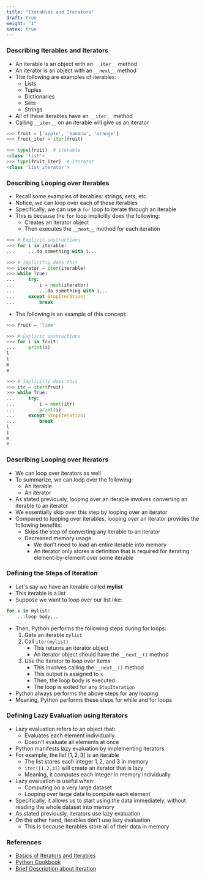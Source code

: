 ```yaml
---
title: "Iterables and Iterators"
draft: true
weight: "1"
katex: true
---
```


### Describing Iterables and Iterators
- An iterable is an object with an `__iter__` method
- An iterator is an object with an `__next__` method
- The following are examples of iterables:
	- Lists
	- Tuples
	- Dictionaries
	- Sets
	- Strings
- All of these iterables have an `__iter__` method
- Calling `__iter__` on an iterable will give us an iterator

```python
>>> fruit = ['apple', 'banana', 'orange']
>>> fruit_iter = iter(fruit)

>>> type(fruit)  # iterable
<class 'list'>
>>> type(fruit_iter)  # iterator
<class 'list_iterator'>
```

### Describing Looping over Iterables
- Recall some examples of iterables: strings, sets, etc.
- Notice, we can loop over each of these iterables
- Specifically, we can use a `for` loop to iterate through an iterable
- This is because the `for` loop implicitly does the following:
	- Creates an iterator object
	- Then executes the `__next__` method for each iteration

```python
>>> # Explicit instructions
>>> for i in iterable:
...     ...do something with i...

>>> # Implicitly does this
>>> iterator = iter(iterable)
>>> while True:
...     try:
...         i = next(iterator)
...         ...do something with i...
...     except StopIteration:
...         break
```

- The following is an example of this concept:

```python
>>> fruit = 'lime'

>>> # Explicit instructions
>>> for i in fruit:
...     print(i)
l
i
m
e

>>> # Implicitly does this
>>> itr = iter(fruit) 
>>> while True:
...     try:
...         i = next(itr)
...         print(i)
...     except StopIteration:
...         break
l
i
m
e

```

### Describing Looping over Iterators
- We can loop over iterators as well
- To summarize, we can loop over the following:
	- An iterable
	- An iterator
- As stated previously, looping over an iterable involves converting an iterable to an iterator
- We essentially skip over this step by looping over an iterator
- Compared to looping over iterables, looping over an iterator provides the following benefits:
	- Skips the step of converting any iterable to an iterator
	- Decreased memory usage
		- We don't need to load an entire iterable into memory
		- An iterator only stores a definition that is required for iterating element-by-element over some iterable

### Defining the Steps of Iteration

- Let's say we have an iterable called **mylist**
- This iterable is a list
- Suppose we want to loop over our list like:

```python
for x in mylist:
    ...loop body...
```

- Then, Python performs the following steps during for loops:
	1. Gets an iterable `mylist`
	2. Call `iter(mylist)` 
		- This returns an iterator object
		- An iterator object should have the `__next__()` method
	3. Use the iterator to loop over items
		- This involves calling the `__next__()` method
		- This output is assigned to `x`
		- Then, the loop body is executed
		- The loop is exited for any `StopIteration`
- Python always performs the above steps for any looping
- Meaning, Python performs these steps for while and for loops

### Defining Lazy Evaluation using Iterators
- Lazy evaluation refers to an object that:
	- Evaluates each element individually
	- Doesn't evaluate all elements at once
- Python manifests lazy evaluation by implementing iterators
- For example, the list $[1,2,3]$ is an iterable
	- The list stores each integer $1,2,$ and $3$ in memory
	- `iter([1,2,3])` will create an iterator that is lazy
	- Meaning, it computes each integer in memory individually
- Lazy evaluation is useful when:
	- Computing on a very large dataset
	- Looping over large data to compute each element
- Specifically, it allows us to start using the data immediately, without reading the whole dataset into memory
- As stated previously, iterators use lazy evaluation
- On the other hand, iterables don't use lazy evaluation
	- This is because iterables store all of their data in memory

### References
- [Basics of Iterators and Iterables](https://www.w3schools.com/python/python_iterators.asp)
- [Python Cookbook](https://d.cxcore.net/Python/Python_Cookbook_3rd_Edition.pdf)
- [Brief Description about Iteration](https://stackoverflow.com/questions/9884132/what-exactly-are-iterator-iterable-and-iteration)
